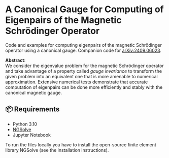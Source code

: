 # A Canonical Gauge for Computing of Eigenpairs of the Magnetic Schrödinger Operator

Code and examples for computing eigenpairs of the magnetic Schrödinger operator using a canonical gauge. Companion code for [arXiv:2409.06023](https://arxiv.org/abs/2409.06023). 

**Abstract**:  
We consider the eigenvalue problem for the magnetic Schrödinger operator and take advantage of a property called *gauge invariance* to transform the given problem into an equivalent one that is more amenable to numerical approximation. Extensive numerical tests demonstrate that accurate computation of eigenpairs can be done more efficiently and stably with the canonical magnetic gauge.

## 📦 Requirements

- Python 3.10  
- [NGSolve](https://docu.ngsolve.org/latest/)
- Jupyter Notebook

To run the files locally you have to install the open-source finite element library NGSolve (see the installation instructions). 
